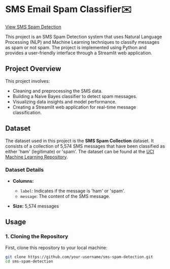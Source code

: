 # SMS Email Spam Classifier✉️
[View SMS Spam Detection](https://smsemailspamclassifier-92d9wf4ns5ufhqflappjxvr.streamlit.app/)

This project is an SMS Spam Detection system that uses Natural Language Processing (NLP) and Machine Learning techniques to classify messages as spam or not spam. The project is implemented using Python and provides a user-friendly interface through a Streamlit web application.

## Project Overview

This project involves:

- Cleaning and preprocessing the SMS data.
- Building a Naive Bayes classifier to detect spam messages.
- Visualizing data insights and model performance.
- Creating a Streamlit web application for real-time message classification.

## Dataset

The dataset used in this project is the **SMS Spam Collection** dataset. It consists of a collection of 5,574 SMS messages that have been classified as either 'ham' (legitimate) or 'spam'. The dataset can be found at the [UCI Machine Learning Repository](https://archive.ics.uci.edu/ml/datasets/SMS+Spam+Collection).

### Dataset Details

- **Columns:**
  - `label`: Indicates if the message is 'ham' or 'spam'.
  - `message`: The content of the SMS message.

- **Size:** 5,574 messages

## Usage

### 1. Cloning the Repository

First, clone this repository to your local machine:

```bash
git clone https://github.com/your-username/sms-spam-detection.git
cd sms-spam-detection
